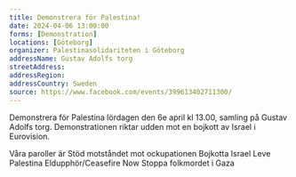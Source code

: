 ```yaml
---
title: Demonstrera för Palestina!
date: 2024-04-06 13:00:00
forms: [Demonstration]
locations: [Göteborg]
organizer: Palestinasolidariteten i Göteborg
addressName: Gustav Adolfs torg
streetAddress: 
addressRegion: 
addressCountry: Sweden
source: https://www.facebook.com/events/399613402711300/
---
```

Demonstrera för Palestina lördagen den 6e april kl 13.00, samling på Gustav Adolfs torg. Demonstrationen riktar udden mot en bojkott av Israel i Eurovision.

Våra paroller är
Stöd motståndet mot ockupationen
Bojkotta Israel
Leve Palestina
Eldupphör/Ceasefire Now
Stoppa folkmordet i Gaza
